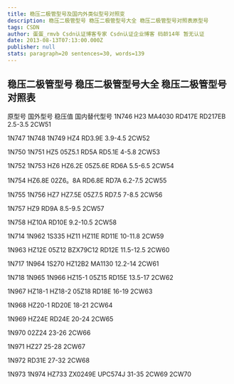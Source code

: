```yaml
---
title: 稳压二极管型号及国内外类似型号对照变
description: 稳压二极管型号 稳压二极管型号大全 稳压二极管型号对照表原型号                   国外型号                                                   稳压值                国内替代型号1N746        H23  MA4030  RD417E  RD217EB
tags: CSDN
author: 蛋蛋_rmvb Csdn认证博客专家 Csdn认证企业博客 码龄14年 暂无认证
date: 2013-08-13T07:13:00.000Z
publisher: null
stats: paragraph=20 sentences=30, words=139
---
```

## 稳压二极管型号 稳压二极管型号大全 稳压二极管型号对照表

原型号 国外型号 稳压值 国内替代型号
1N746 H23 MA4030 RD417E RD217EB 2.5-3.5 2CW51

1N747 1N748 1N749 HZ4 RD3.9E 3.9-4.5 2CW52

1N750 1N751 HZ5 05Z5.1 RD5A RD5.1E 4-5.8 2CW53

1N752 1N753 HZ6 HZ6.2E 05Z5.6E RD6A 5.5-6.5 2CW54

1N754 HZ6.8E 02Z6。8A RD6.8E RD7A 6.2-7.5 2CW55

1N755 1N756 HZ7 HZ7.5E 05Z7.5 RD7.5 7-8.5 2CW56

1N757 HZ9 RD9A 8.5-9.5 2CW57

1N758 HZ10A RD10E 9.2-10.5 2CW58

1N714 1N962 1S335 HZ11 HZ11E RD11E 10-11.8 2CW59

1N963 HZ12E 05Z12 BZX79C12 RD12E 11.5-12.5 2CW60

1N717 1N964 1S270 HZ12B2 MA1130 12.2-14 2CW61

1N718 1N965 1N966 HZ15-1 05Z15 RD15E 13.5-17 2CW62

1N967 HZ18-1 HZ18-2 05Z18 RD18E 16-19 2CW63

1N968 HZ20-1 RD20E 18-21 2CW64

1N969 HZ24E RD24E 20-24 2CW65

1N970 02Z24 23-26 2CW66

1N971 HZ27 25-28 2CW67

1N972 RD31E 27-32 2CW68

1N973 1N974 HZ733 ZX0249E UPC574J 31-35 2CW69 2CW70
